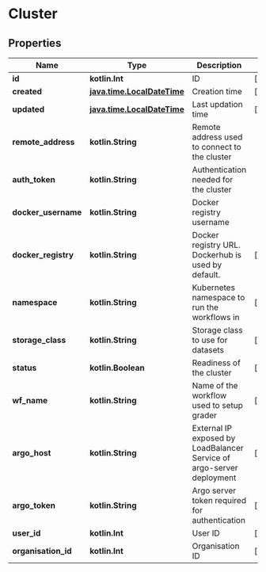 
# Cluster

## Properties
Name | Type | Description | Notes
------------ | ------------- | ------------- | -------------
**id** | **kotlin.Int** | ID |  [optional]
**created** | [**java.time.LocalDateTime**](java.time.LocalDateTime.md) | Creation time |  [optional]
**updated** | [**java.time.LocalDateTime**](java.time.LocalDateTime.md) | Last updation time |  [optional]
**remote_address** | **kotlin.String** | Remote address used to connect to the cluster | 
**auth_token** | **kotlin.String** | Authentication needed for the cluster | 
**docker_username** | **kotlin.String** | Docker registry username | 
**docker_registry** | **kotlin.String** | Docker registry URL. Dockerhub is used by default. |  [optional]
**namespace** | **kotlin.String** | Kubernetes namespace to run the workflows in |  [optional]
**storage_class** | **kotlin.String** | Storage class to use for datasets |  [optional]
**status** | **kotlin.Boolean** | Readiness of the cluster |  [optional]
**wf_name** | **kotlin.String** | Name of the workflow used to setup grader |  [optional]
**argo_host** | **kotlin.String** | External IP exposed by LoadBalancer Service of argo-server deployment |  [optional]
**argo_token** | **kotlin.String** | Argo server token required for authentication |  [optional]
**user_id** | **kotlin.Int** | User ID |  [optional]
**organisation_id** | **kotlin.Int** | Organisation ID |  [optional]



